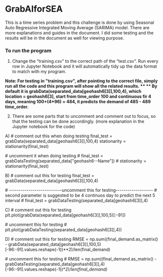 # GrabAIforSEA

This is a time series problem and this challenge is done by using Seasonal Auto Regressive Integrated Moving Average (SARIMA) model.
There are more explanations and guides in the document.  I did some testing and the results will be in the document as well for viewing purpose.

### To run the program 

1. Change the “training.csv” to the correct path of the “test.csv”. Run every row in Jupyter Notebook and it will automatically tidy up the data format to match with my program.

**Note: For testing in "training.csv", after pointing to the correct file, simply run all the code and this program will show all the related results. **
** By default it is grabData(separated_data[geohash6[3]],100,4), which location = geohash6[3], start from time_order 100 and continuous fir 4 days, meaning 100+(4*96) = 484, it predicts the demand of 485 - 489 time_order.**

2. There are some parts that to uncomment and comment out to focus, so that the testing can be done accordingly. (more explanation in the Jupyter notebook for the code)

A)
\# comment out this when doing testing
final_test = grabData(separated_data[geohash6[3]],100,4)
stationarity = stationarity(final_test)

\# uncomment it when doing testing
\# final_test = grabDataTesting(separated_data["geohash6--Name"])
\# stationarity = stationarity(final_test)

B)
\# comment out this for testing
final_test = grabData(separated_data[geohash6[3]],100,4)

\# ---------------------------uncomment this for testing-------------------
\# second parameter is suggested to be 4 continuos day to predict the next 5 interval
\# final_test = grabDataTesting(separated_data[geohash6[3]],4)

C)
\# comment out this for testing
plt.plot(grabData(separated_data[geohash6[3]],100,5)[:-91])

\# uncomment this for testing
\# plt.plot(grabDataTesting(separated_data[geohash6[3]],4))

D)
\# comment out this for testing
RMSE = np.sum((final_demand.as_matrix() - grabData(separated_data[geohash6[3]],100,5)[-96:-91].values.reshape(-1))**2)/len(final_demand)

\# uncomment this for testing
\# RMSE = np.sum((final_demand.as_matrix() - grabDataTesting(separated_data[geohash6[3]],4)[-96:-91].values.reshape(-1))**2)/len(final_demand)*
